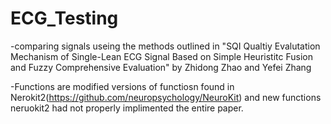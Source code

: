 # ECG_Testing
-comparing signals useing the methods outlined in "SQI Qualtiy Evalutation Mechanism of Single-Lean ECG Signal Based on Simple Heuristitc Fusion and Fuzzy Comprehensive Evaluation" by Zhidong Zhao and Yefei Zhang

-Functions are modified versions of functiosn found in Nerokit2(https://github.com/neuropsychology/NeuroKit) and new functions neruokit2 had not properly implimented the entire paper.
